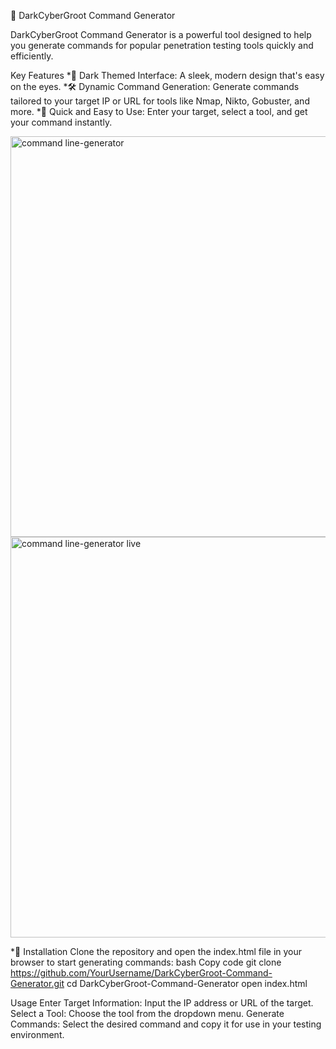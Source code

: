 🌟 DarkCyberGroot Command Generator

DarkCyberGroot Command Generator is a powerful tool designed to help you generate commands for popular penetration testing tools quickly and efficiently.


Key Features
*🎨 Dark Themed Interface: A sleek, modern design that's easy on the eyes.
*🛠️ Dynamic Command Generation: Generate commands tailored to your target IP or URL for tools like Nmap, Nikto, Gobuster, and more.
*🚀 Quick and Easy to Use: Enter your target, select a tool, and get your command instantly.

<img width="641" alt="command line-generator" src="https://github.com/user-attachments/assets/2e83484f-b5f8-4e98-a450-cebbc3d6dcc1">
<img width="641" alt="command line-generator live" src="https://github.com/user-attachments/assets/6446ad2a-5df3-401d-ab7f-90d1ac566755">

*🚀 Installation
Clone the repository and open the index.html file in your browser to start generating commands:
bash
Copy code
git clone https://github.com/YourUsername/DarkCyberGroot-Command-Generator.git
cd DarkCyberGroot-Command-Generator
open index.html

Usage
Enter Target Information: Input the IP address or URL of the target.
Select a Tool: Choose the tool from the dropdown menu.
Generate Commands: Select the desired command and copy it for use in your testing environment.
